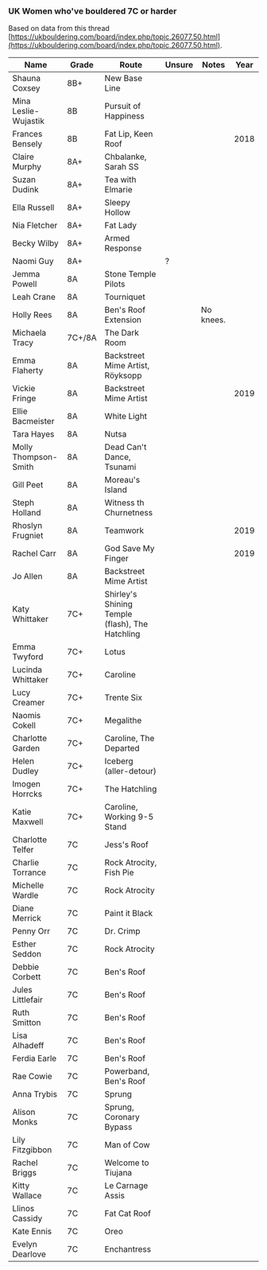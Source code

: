 ### UK Women who've bouldered 7C or harder

Based on data from this thread [https://ukbouldering.com/board/index.php/topic,26077.50.html](https://ukbouldering.com/board/index.php/topic,26077.50.html).

| Name | Grade | Route |Unsure|Notes|Year|
|------|-------|-------|------|-----|----|
|Shauna Coxsey|8B+|New Base Line||||
|Mina Leslie-Wujastik|8B|Pursuit of Happiness||||
|Frances Bensely|8B|Fat Lip, Keen Roof|||2018|
|Claire Murphy|8A+|Chbalanke, Sarah SS||||
|Suzan Dudink|8A+|Tea with Elmarie||||
|Ella Russell|8A+|Sleepy Hollow||||
|Nia Fletcher|8A+|Fat Lady||||
|Becky Wilby|8A+|Armed Response||||
|Naomi Guy|8A+||?|||
|Jemma Powell|8A|Stone Temple Pilots||||
|Leah Crane|8A|Tourniquet||||
|Holly Rees|8A|Ben's Roof Extension||No knees.||
|Michaela Tracy|7C+/8A|The Dark Room||||
|Emma Flaherty|8A|Backstreet Mime Artist, Röyksopp||||
|Vickie Fringe|8A|Backstreet Mime Artist|||2019|
|Ellie Bacmeister|8A|White Light||||
|Tara Hayes|8A|Nutsa||||
|Molly Thompson-Smith|8A|Dead Can't Dance, Tsunami||||
|Gill Peet|8A|Moreau's Island||||
|Steph Holland|8A|Witness th Churnetness||||
|Rhoslyn Frugniet|8A|Teamwork|||2019|
|Rachel Carr|8A|God Save My Finger|||2019|
|Jo Allen|8A|Backstreet Mime Artist||||
|Katy Whittaker|7C+|Shirley's Shining Temple (flash), The Hatchling||||
|Emma Twyford|7C+|Lotus||||
|Lucinda Whittaker|7C+|Caroline||||
|Lucy Creamer|7C+|Trente Six||||
|Naomis Cokell|7C+|Megalithe||||
|Charlotte Garden|7C+|Caroline, The Departed||||
|Helen Dudley|7C+| Iceberg (aller-detour)||||
|Imogen Horrcks|7C+|The Hatchling||||
|Katie Maxwell|7C+|Caroline, Working 9-5 Stand||||
|Charlotte Telfer|7C|Jess's Roof ||||
|Charlie Torrance|7C|Rock Atrocity, Fish Pie||||
|Michelle Wardle|7C|Rock Atrocity||||
|Diane Merrick|7C|Paint it Black||||
|Penny Orr|7C|Dr. Crimp||||
|Esther Seddon|7C|Rock Atrocity||||
|Debbie Corbett|7C|Ben's Roof||||
|Jules Littlefair|7C|Ben's Roof||||
|Ruth Smitton|7C|Ben's Roof||||
|Lisa Alhadeff|7C|Ben's Roof||||
|Ferdia Earle|7C|Ben's Roof||||
|Rae Cowie|7C|Powerband, Ben's Roof||||
|Anna Trybis|7C|Sprung||||
|Alison Monks|7C|Sprung, Coronary Bypass||||
|Lily Fitzgibbon|7C|Man of Cow||||
|Rachel Briggs|7C|Welcome to Tiujana||||
|Kitty Wallace|7C|Le Carnage Assis||||
|Llinos Cassidy|7C|Fat Cat Roof||||
|Kate Ennis|7C|Oreo||||
|Evelyn Dearlove|7C|Enchantress||||